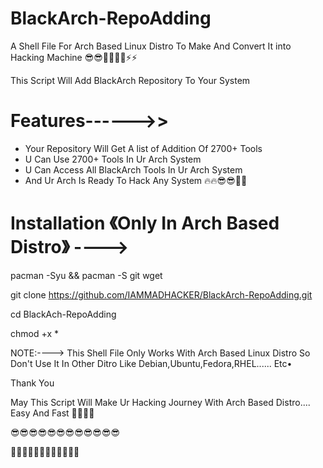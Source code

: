# BlackArch-RepoAdding


A Shell File For Arch Based Linux Distro To Make And Convert It into Hacking Machine 😎😎👑👑🔥🔥⚡️⚡️


This Script Will Add BlackArch Repository To Your System


#   Features------>>

* Your Repository Will Get A list of Addition Of 2700+ Tools
* U Can Use 2700+ Tools In Ur Arch System
* U Can Access All BlackArch Tools In Ur Arch System
* And Ur Arch Is Ready To Hack Any System 🔥🔥😎😎👑👑





# Installation 《Only In Arch Based Distro》 ----> 

pacman -Syu && pacman -S git wget 

git clone https://github.com/IAMMADHACKER/BlackArch-RepoAdding.git

cd BlackAch-RepoAdding

chmod +x *












NOTE:----> This Shell File Only Works With Arch Based Linux Distro So Don't Use It In Other Ditro Like Debian,Ubuntu,Fedora,RHEL...... Etc•

Thank You

May This Script Will Make Ur Hacking Journey With Arch Based Distro.... Easy And Fast  👑👑😎😎



😎😎😎😎😎😎😎😎😎😎😎😎

👑👑👑👑👑👑👑👑👑👑👑👑

